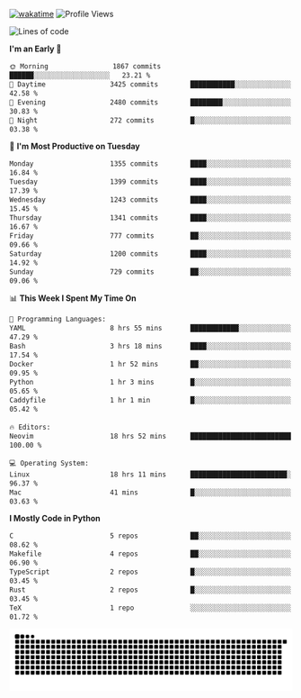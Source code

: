 [![wakatime](https://wakatime.com/badge/user/b920b284-3cde-4cd4-b72e-f7f22d050b16.svg)](https://wakatime.com/@b920b284-3cde-4cd4-b72e-f7f22d050b16)
![Profile Views](http://img.shields.io/badge/Profile%20Views-4586-blue)
<!--START_SECTION:waka-->
![Lines of code](https://img.shields.io/badge/From%20Hello%20World%20I%27ve%20Written-6.3%20million%20lines%20of%20code-blue)

**I'm an Early 🐤** 

```text
🌞 Morning                1867 commits        ██████░░░░░░░░░░░░░░░░░░░   23.21 % 
🌆 Daytime                3425 commits        ███████████░░░░░░░░░░░░░░   42.58 % 
🌃 Evening                2480 commits        ████████░░░░░░░░░░░░░░░░░   30.83 % 
🌙 Night                  272 commits         █░░░░░░░░░░░░░░░░░░░░░░░░   03.38 % 
```
📅 **I'm Most Productive on Tuesday** 

```text
Monday                   1355 commits        ████░░░░░░░░░░░░░░░░░░░░░   16.84 % 
Tuesday                  1399 commits        ████░░░░░░░░░░░░░░░░░░░░░   17.39 % 
Wednesday                1243 commits        ████░░░░░░░░░░░░░░░░░░░░░   15.45 % 
Thursday                 1341 commits        ████░░░░░░░░░░░░░░░░░░░░░   16.67 % 
Friday                   777 commits         ██░░░░░░░░░░░░░░░░░░░░░░░   09.66 % 
Saturday                 1200 commits        ████░░░░░░░░░░░░░░░░░░░░░   14.92 % 
Sunday                   729 commits         ██░░░░░░░░░░░░░░░░░░░░░░░   09.06 % 
```


📊 **This Week I Spent My Time On** 

```text
💬 Programming Languages: 
YAML                     8 hrs 55 mins       ████████████░░░░░░░░░░░░░   47.29 % 
Bash                     3 hrs 18 mins       ████░░░░░░░░░░░░░░░░░░░░░   17.54 % 
Docker                   1 hr 52 mins        ██░░░░░░░░░░░░░░░░░░░░░░░   09.95 % 
Python                   1 hr 3 mins         █░░░░░░░░░░░░░░░░░░░░░░░░   05.65 % 
Caddyfile                1 hr 1 min          █░░░░░░░░░░░░░░░░░░░░░░░░   05.42 % 

🔥 Editors: 
Neovim                   18 hrs 52 mins      █████████████████████████   100.00 % 

💻 Operating System: 
Linux                    18 hrs 11 mins      ████████████████████████░   96.37 % 
Mac                      41 mins             █░░░░░░░░░░░░░░░░░░░░░░░░   03.63 % 
```

**I Mostly Code in Python** 

```text
C                        5 repos             ██░░░░░░░░░░░░░░░░░░░░░░░   08.62 % 
Makefile                 4 repos             ██░░░░░░░░░░░░░░░░░░░░░░░   06.90 % 
TypeScript               2 repos             █░░░░░░░░░░░░░░░░░░░░░░░░   03.45 % 
Rust                     2 repos             █░░░░░░░░░░░░░░░░░░░░░░░░   03.45 % 
TeX                      1 repo              ░░░░░░░░░░░░░░░░░░░░░░░░░   01.72 % 
```




<!--END_SECTION:waka-->
![Snake animation](https://raw.githubusercontent.com/timmypidashev/timmypidashev/main/commits.svg)
